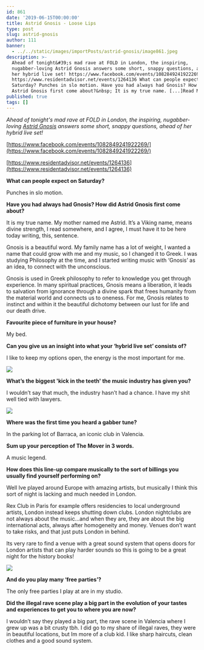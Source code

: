 ```yaml
---
id: 861
date: '2019-06-15T00:00:00'
title: Astrid Gnosis - Loose Lips
type: post
slug: astrid-gnosis
author: 111
banner:
  - ../../static/images/importPosts/astrid-gnosis/image861.jpeg
description: >-
  Ahead of tonight&#39;s mad rave at FOLD in London, the inspiring,
  nugabber-loving Astrid Gnosis answers some short, snappy questions, ahead of
  her hybrid live set! https://www.facebook.com/events/1082849241922269/
  https://www.residentadvisor.net/events/1264136 What can people expect on
  Saturday? Punches in slo motion. Have you had always had Gnosis? How did
  Astrid Gnosis first come about?&nbsp; It is my true name. [...]Read More...
published: true
tags: []
---
```

_Ahead of tonight's mad rave at FOLD in London, the inspiring, nugabber-loving [Astrid Gnosis](https://soundcloud.com/astridgnosis) answers some short, snappy questions, ahead of her hybrid live set!_

_[](https://www.facebook.com/events/1082849241922269/)_[https://www.facebook.com/events/1082849241922269/](https://www.facebook.com/events/1082849241922269/)

[](https://www.residentadvisor.net/events/1264136)[https://www.residentadvisor.net/events/1264136](https://www.residentadvisor.net/events/1264136)

**What can people expect on Saturday?**

Punches in slo motion.

**Have you had always had Gnosis? How did Astrid Gnosis first come about?** 

It is my true name. My mother named me Astrid. It’s a Viking name, means divine strength, I read somewhere, and I agree, I must have it to be here today writing, this, sentence. 

Gnosis is a beautiful word. My family name has a lot of weight, I wanted a name that could grow with me and my music, so I changed it to Greek. I was studying Philosophy at the time, and I started writing music with ‘Gnosis’ as an idea, to connect with the unconscious. 

Gnosis is used in Greek philosophy to refer to knowledge you get through experience. In many spiritual practices, Gnosis means a liberation, it leads to salvation from ignorance through a divine spark that frees humanity from the material world and connects us to oneness. For me, Gnosis relates to instinct and within it the beautiful dichotomy between our lust for life and our death drive. 

**Favourite piece of furniture in your house?**

My bed.

**Can you give us an insight into what your ‘hybrid live set’ consists of?**

I like to keep my options open, the energy is the most important for me.

![](/wp-content/uploads/live/img/wysiwyg/5d0511f6246df.jpg)

**What’s the biggest 'kick in the teeth' the music industry has given you?**

I wouldn’t say that much, the industry hasn’t had a chance. I have my shit well tied with lawyers. 

![](/wp-content/uploads/live/img/wysiwyg/5d05118cb9bb9.jpg)

**Where was the first time you heard a gabber tune?**

In the parking lot of Barraca, an iconic club in Valencia.

**Sum up your perception of The Mover in 3 words.**

A music legend.

**How does this line-up compare musically to the sort of billings you usually find yourself performing on?** 

Well Ive played around Europe with amazing artists, but musically I think this sort of night is lacking and much needed in London. 

Rex Club in Paris for example offers residencies to local underground artists, London instead keeps shutting down clubs. London nightclubs are not always about the music…and when they are, they are about the big international acts, always after homogeneity and money. Venues don’t want to take risks, and that just puts London in behind.

Its very rare to find a venue with a great sound system that opens doors for London artists that can play harder sounds so this is going to be a great night for the history books! 

![](/wp-content/uploads/live/img/wysiwyg/5d0511d00abae.jpg)

**And do you play many ‘free parties’?** 

The only free parties I play at are in my studio.

**Did the illegal rave scene play a big part in the evolution of your tastes and experiences to get you to where you are now?**

I wouldn’t say they played a big part, the rave scene in Valencia where I grew up was a bit crusty tbh. I did go to my share of illegal raves, they were in beautiful locations, but Im more of a club kid. I like sharp haircuts, clean clothes and a good sound system.